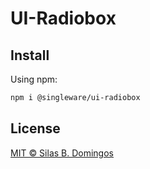 # UI-Radiobox

## Install

Using npm:

```sh
npm i @singleware/ui-radiobox
```

## License

[MIT &copy; Silas B. Domingos](https://balmante.eti.br)

